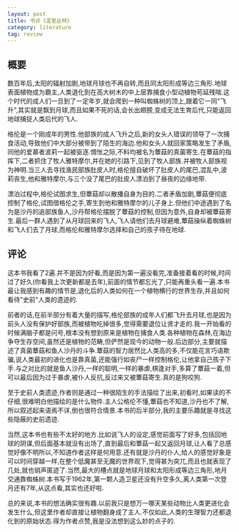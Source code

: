 ```yaml
---
layout: post
title: 书评《温室丛林》
category: literature
tag: review
---
```


## 概要

数百年后,太阳的辐射加剧,地球月球也不再自转,而且同太阳形成等边三角形.地球表面植物成为霸主,人类退化到在高大树木的中上层靠捕食小型动植物苟延残喘.这个时代的成人们一旦到了一定年岁,就会爬到一种叫蜘蛛树的顶上,跟着它一同"飞升",其实就是飘到月球,而且如果不死的话,会长出翅膀,变成无法生育后代,只能返回地球捕捉人类后代的飞人.

格伦是一个刚成年的男性.他部族的成人飞升之后,新的女头人错误的领导了一次捕食活动,导致他们中大部分被带到了陌生的海边.他和女头人就回家策略发生了矛盾,同他的爱慕者波莉一起被驱逐.惆怅之际,不料均被名为蕈菇的真菌寄生.在蕈菇的指挥下,二者抓住了牧人雅特摩尔,并在她的引路下,见到了牧人部族.并被牧人部族视为神明.当三人去寻找渔民部族肚皮人时,格伦擅自破坏了肚皮人的尾巴,混乱中,波莉丧生,他和雅特摩尔,与三个没了尾巴的肚皮人漂泊到了昼夜的边缘地带.

漂泊过程中,格伦试图求生,但蕈菇却以散播自身为目的.二者矛盾加剧,蕈菇便彻底控制了格伦,试图借格伦之手,寄生到他和雅特摩尔的儿子身上.但他们中途遇到了名为是沙丹的追部族鱼人,沙丹帮格伦摆脱了蕈菇的控制,但因为意外,自身却被蕈菇寄生.最后一群人遇到了从月球回来的飞人,飞人请他们去月球避难,蕈菇操纵着蜘蛛树和飞人们去了月球,而格伦和雅特摩尔选择和自己的孩子待在地球.

## 评论

这本书我看了2遍.并不是因为好看,而是因为第一遍没看完,准备接着看的时候,时间过了好久(你看我上次更新都是去年),前面的情节都忘光了,只能再重头看一遍.本书最让我感到有趣的情节是,退化后的人类如何在一个植物横行的世界生存,并且如何看待"史前"人类的遗迹的.

前者的话,在前半部分有着大量的描写,格伦部族的成年人们都飞升去月球,也是因为前头人没有保护好部族,而被植物吃掉很多,觉得需要退位让贤才走的.我一开始看的时候满脑子都是问号,根本没有想到原来是植物在捕食人类.各种植物在森林,在海边争夺生存空间,虽然还是植物的范畴,但俨然是现今的动物一般.后边部分,主要就描述了真菌蕈菇和鱼人沙丹的斗争.蕈菇的智力居然比人类高的多,不仅能花言巧语欺骗,说人类最初的进化也是靠真菌,还能强行如丧尸一样控制格伦,让他拿自己孩子下手.与之对比的就是鱼人沙丹,一样的聪明,一样的暴虐,棋逢对手,多算了蕈菇一着,但可以最后因为过于暴虐,被仆人反抗,反过来又被蕈菇寄生.真的是狗咬狗.

至于史前人类遗迹,作者则是通过一种很陌生的手法描绘了出来,初看时,如果读的不仔细,很难明白他描绘的是什么物件.主人公格伦不懂,蕈菇也不知道,沙丹也不了解,所以叙述起来语焉不详,倒也很符合情景.本书的后半部分,我的主要乐趣就是寻找这些隐蔽的史前遗迹.

当然,这本书也有些不太好的地方.比如说飞人的设定,感觉前面写了好多,包括回地球的阴谋,但后面基本就没有出场了,直到最后和蕈菇一起又返回月球,让人看了总感觉好像不明所以,不知道作者这样是何用意.还有就是沙丹的仆人,给人的感觉好象是可以时间穿越一样,在整个低魔甚至无魔的世界观下,觉得甚为突兀,而且也就表现了几处,就也销声匿迹了.当然,最大的槽点就是地球月球和太阳形成等边三角形,地月交通靠蜘蛛树.本书写于1962年,第一颗人造卫星还没有升空多久,离人类第一次登月还有7年,从这点看,其实也还好啦.

总的来说,本书的想法确实很有趣.以前我只是想万一哪天某些动物比人类更进化会发生什么,但这里作者却直接让植物翻身成了主人.不仅如此,人类的生理智力还都退化到的原始状态.得为作者点赞,我是没法想到这么妙的点子的.